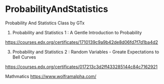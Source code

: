 # ProbabilityAndStatistics
Probability And Statistics Class by GTx


1. Probability and Statistics 1 : A Gentle Introduction to Probability
   
https://courses.edx.org/certificates/1710139c9a9b42de8d06fd7f7d1ba4d2


3. Probability and Statistics 2 : Random Variables - Greate Expectations to Bell Curves
   
https://courses.edx.org/certificates/017213c3d2ff433285144c84c7162921


Mathmatics 
https://www.wolframalpha.com/
